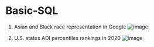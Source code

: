 # Basic-SQL

1. Asian and Black race representation in Google
![image](https://user-images.githubusercontent.com/100343727/155853001-19d6c6fe-a06e-4f70-a4d8-5f7a29f1d603.png)

2. U.S. states ADI percentiles rankings in 2020
![image](https://user-images.githubusercontent.com/100343727/155852954-6ac4690c-16d1-4c59-ac0d-3350046ac8fd.png)
